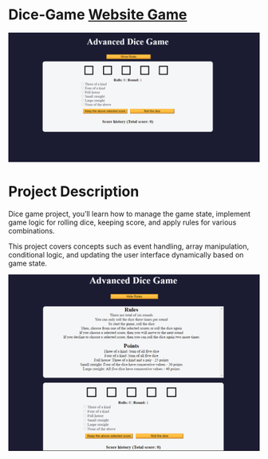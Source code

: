 # Dice-Game [Website Game](https://kumarshivam04203.github.io/Dice-Game/)
![page](./image/dicegame1.png)


# Project Description
Dice game project, you’ll learn how to manage the game state, implement game logic for rolling dice, keeping score, and apply rules for various combinations.

This project covers concepts such as event handling, array manipulation, conditional logic, and updating the user interface dynamically based on game state.

![page](./image/dicegame2.png)

